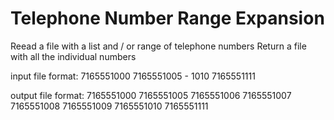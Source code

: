 # Telephone Number Range Expansion

Reead a file with a list and / or range of telephone numbers
Return a file with all the individual numbers

input file format:
7165551000
7165551005 - 1010
7165551111
  
output file format:
7165551000
7165551005
7165551006
7165551007
7165551008
7165551009
7165551010
7165551111
